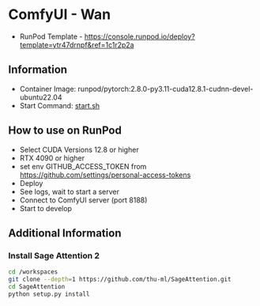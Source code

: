 # ComfyUI - Wan

- RunPod Template - <https://console.runpod.io/deploy?template=ytr47drnpf&ref=1c1r2p2a>

## Information

- Container Image: runpod/pytorch:2.8.0-py3.11-cuda12.8.1-cudnn-devel-ubuntu22.04
- Start Command: [start.sh](./start.sh)

## How to use on RunPod

- Select CUDA Versions 12.8 or higher
- RTX 4090 or higher
- set env GITHUB_ACCESS_TOKEN from <https://github.com/settings/personal-access-tokens>
- Deploy
- See logs, wait to start a server
- Connect to ComfyUI server (port 8188)
- Start to develop

## Additional Information

### Install Sage Attention 2

```bash
cd /workspaces
git clone --depth=1 https://github.com/thu-ml/SageAttention.git
cd SageAttention
python setup.py install
```
